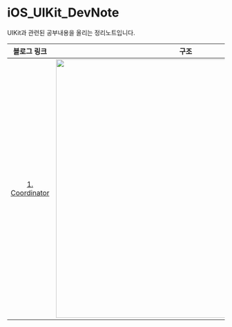 # iOS_UIKit_DevNote
UIKit과 관련된 공부내용을 올리는 정리노트입니다.

|블로그 링크|구조|
|:-:|:-:|
|[1. Coordinator](https://developer-eddy403.tistory.com/55)|<img src="https://user-images.githubusercontent.com/98405970/227105422-677420dc-6c2b-408f-a445-f454fcc42730.png" width=600>|
